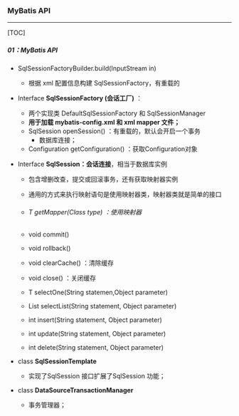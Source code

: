 ### MyBatis API

------

[TOC]

##### 01：MyBatis API

- SqlSessionFactoryBuilder.build(InputStream in)
  - 根据 xml 配置信息构建 SqlSessionFactory，有重载的
- Interface **SqlSessionFactory (会话工厂)** ：
  - 两个实现类 DefaultSqlSessionFactory 和 SqlSessionManager
  - **用于加载 mybatis-config.xml 和 xml mapper 文件；**
  - SqlSession openSession() ：有重载的，默认会开启一个事务
    - 数据库连接；
  - Configuration getConfiguration() ：获取Configuration对象

- Interface **SqlSession：会话连接**，相当于数据库实例

  - 包含增删改查，提交或回滚事务，还有获取映射器实例

  - 通用的方式来执行映射语句是使用映射器类，映射器类就是简单的接口

  - ###### T getMapper(Class<T> type) ：使用映射器

  - void commit()

  - void rollback()	

  - void clearCache() ：清除缓存

  - void close()  ：关闭缓存

  - <T> T selectOne(String statemen,Object parameter)

  - <E> List<E> selectList(String statement, Object parameter)

  - int insert(String statement, Object parameter)

  - int update(String statement, Object parameter)

  - int delete(String statement, Object parameter)

- class **SqlSessionTemplate** 

  - 实现了SqlSession 接口扩展了SqlSession 功能；

- class **DataSourceTransactionManager**

  - 事务管理器；
